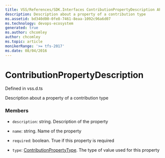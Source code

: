 ```yaml
---
title: VSS/References/SDK.Interfaces ContributionPropertyDescription API | Extensions for Azure DevOps Services
description: Description about a property of a contribution type
ms.assetid: bd340d00-0fe8-7461-8eaa-1092c96a6d07
ms.technology: devops-ecosystem
generated: true
ms.author: chcomley
author: chcomley
ms.topic: article
monikerRange: '>= tfs-2017'
ms.date: 08/04/2016
---
```


# ContributionPropertyDescription

Defined in vss.d.ts

Description about a property of a contribution type

### Members

- `description`: string. Description of the property

- `name`: string. Name of the property

- `required`: boolean. True if this property is required

- `type`: [ContributionPropertyType](../../../VSS/References/SDK_Interfaces/ContributionPropertyType.md). The type of value used for this property

